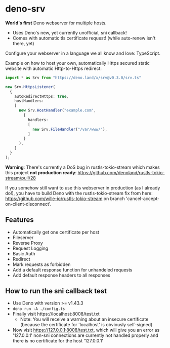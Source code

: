 # deno-srv
**World's first** Deno webserver for multiple hosts.

- Uses Deno's new, yet currently unofficial, sni callback!
- Comes with automatic tls certificate request! (while auto-renew isn't there, yet)

Configure your webserver in a language we all know and love: TypeScript.

Example on how to host your own, automatically Https secured static website with automatic Http-to-Https redirect:
```typescript
import * as Srv from "https://deno.land/x/srv@v0.3.0/srv.ts"

new Srv.HttpsListener(
  {
    autoRedirectHttps: true,
    hostHandlers:
    [
      new Srv.HostHandler("example.com",
        {
          handlers:
          [
            new Srv.FileHandler("/var/www/"),
          ]
        }
      ),
    ]
  }
);
```

**Warning**: There's currently a DoS bug in rustls-tokio-stream which makes this project **not production ready**: https://github.com/denoland/rustls-tokio-stream/pull/28

If you somehow still want to use this webserver in production (as I already do!), you have to build Deno with the rustls-tokio-stream fix from here: https://github.com/wille-io/rustls-tokio-stream on branch 'cancel-accept-on-client-disconnect'.

## Features
- Automatically get one certificate per host
- Fileserver
- Reverse Proxy
- Request Logging
- Basic Auth
- Redirect
- Mark requests as forbidden
- Add a default response function for unhandeled requests
- Add default response headers to all responses

## How to run the sni callback test
- Use Deno with version >= v1.43.3
- `deno run -A ./config.ts`
- Finally visit https://localhost:8008/test.txt
  - Note: You will receive a warning about an insecure certificate (because the certificate for 'localhost' is obviously self-signed)
- Now visit https://127.0.0.1:8008/test.txt, which will give you an error as '127.0.0.1' non-sni connections are currently not handled properly and there is no certificate for the host '127.0.0.1'
